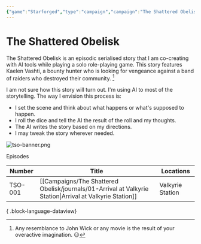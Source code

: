 ```yaml
---
{"game":"Starforged","type":"campaign","campaign":"The Shattered Obelisk","name":"The Shattered Obelisk","character":"[[wraith|Wraith]]","aliases":["TSO"],"cssclasses":["wide"],"locations":"[[The Ebon Maw]]","dg-publish":true,"title":"The Shattered Obelisk","permalink":"/campaigns/the-shattered-obelisk/index/","dgPassFrontmatter":true,"noteIcon":""}
---
```


# The Shattered Obelisk

The Shattered Obelisk is an episodic serialised story that I am co-creating with AI tools while playing a solo role-playing game. This story features Kaelen Vashti, a bounty hunter who is looking for vengeance against a band of raiders who destroyed their community. [^jw]
[^jw]: Any resemblance to John Wick or any movie is the result of your overactive imagination. 😉

I am not sure how this story will turn out.   I'm using AI to most of the storytelling. The way I envision this process is:
- I set the scene and think about what happens or what's supposed to happen.
- I roll the dice and tell the AI the result of the roll and my thoughts.
- The AI writes the story based on my directions.
- I may tweak the story wherever needed.

![tso-banner.png](/img/user/Campaigns/The%20Shattered%20Obelisk/images/tso-banner.png)

Episodes

| Number  | Title                                                                                                       | Locations        |
| ------- | ----------------------------------------------------------------------------------------------------------- | ---------------- |
| TSO-001 | [[Campaigns/The Shattered Obelisk/journals/01-Arrival at Valkyrie Station\|Arrival at Valkyrie Station]] | Valkyrie Station |

{ .block-language-dataview}





